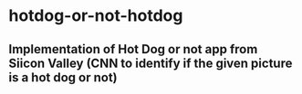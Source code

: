 # hotdog-or-not-hotdog
## Implementation of Hot Dog or not app from Siicon Valley (CNN to identify if the given picture is a hot dog or not)
